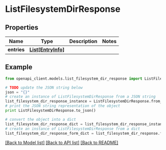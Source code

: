 # ListFilesystemDirResponse


## Properties
Name | Type | Description | Notes
------------ | ------------- | ------------- | -------------
**entries** | [**List[EntryInfo]**](EntryInfo.md) |  | 

## Example

```python
from openapi_client.models.list_filesystem_dir_response import ListFilesystemDirResponse

# TODO update the JSON string below
json = "{}"
# create an instance of ListFilesystemDirResponse from a JSON string
list_filesystem_dir_response_instance = ListFilesystemDirResponse.from_json(json)
# print the JSON string representation of the object
print ListFilesystemDirResponse.to_json()

# convert the object into a dict
list_filesystem_dir_response_dict = list_filesystem_dir_response_instance.to_dict()
# create an instance of ListFilesystemDirResponse from a dict
list_filesystem_dir_response_form_dict = list_filesystem_dir_response.from_dict(list_filesystem_dir_response_dict)
```
[[Back to Model list]](../README.md#documentation-for-models) [[Back to API list]](../README.md#documentation-for-api-endpoints) [[Back to README]](../README.md)



